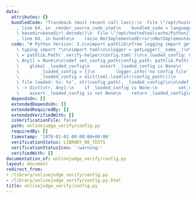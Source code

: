 ```yaml
---
data:
  attributes: {}
  bundledCode: "Traceback (most recent call last):\n  File \"/opt/hostedtoolcache/Python/3.8.5/x64/lib/python3.8/site-packages/onlinejudge_verify/documentation/build.py\"\
    , line 64, in _render_source_code_stat\n    bundled_code = language.bundle(stat.path,\
    \ basedir=basedir).decode()\n  File \"/opt/hostedtoolcache/Python/3.8.5/x64/lib/python3.8/site-packages/onlinejudge_verify/languages/python.py\"\
    , line 84, in bundle\n    raise NotImplementedError\nNotImplementedError\n"
  code: "# Python Version: 3.x\nimport pathlib\nfrom logging import getLogger\nfrom\
    \ typing import *\n\nimport toml\n\nlogger = getLogger(__name__)\n\ndefault_config_path\
    \ = pathlib.Path('.verify-helper/config.toml')\n\n_loaded_config: Optional[Dict[str,\
    \ Any]] = None\n\n\ndef set_config_path(config_path: pathlib.Path) -> None:\n\
    \    global _loaded_config\n    assert _loaded_config is None\n    if not config_path.exists():\n\
    \        _loaded_config = {}\n        logger.info('no config file')\n    else:\n\
    \        _loaded_config = dict(toml.load(str(config_path)))\n        logger.info('config\
    \ file loaded: %s: %s', str(config_path), _loaded_config)\n\n\ndef get_config()\
    \ -> Dict[str, Any]:\n    if _loaded_config is None:\n        set_config_path(default_config_path)\n\
    \    assert _loaded_config is not None\n    return _loaded_config\n"
  dependsOn: []
  extendedDependsOn: []
  extendedRequiredBy: []
  extendedVerifiedWith: []
  isVerificationFile: false
  path: onlinejudge_verify/config.py
  requiredBy: []
  timestamp: '1970-01-01 00:00:00+00:00'
  verificationStatus: LIBRARY_NO_TESTS
  verificationStatusIcon: ':warning:'
  verifiedWith: []
documentation_of: onlinejudge_verify/config.py
layout: document
redirect_from:
- /library/onlinejudge_verify/config.py
- /library/onlinejudge_verify/config.py.html
title: onlinejudge_verify/config.py
---
```

